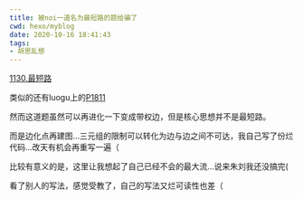 ```yaml
---
title: 被noi一道名为最短路的题给骗了
cwd: hexo/myblog
date: 2020-10-16 18:41:43
tags:
- 胡思乱想
---
```


[1130.最短路](http://oj.noi.cn/oj/#main/show/1130)

类似的还有luogu上的[P1811](https://www.luogu.com.cn/problem/P1811)

然而这道题虽然可以再进化一下变成带权边，但是核心思想并不是最短路。

而是边化点再建图...三元组的限制可以转化为边与边之间不可达，我自己写了份烂代码...改天有机会再重写一遍（

比较有意义的是，这里让我想起了自己已经不会的最大流...说来朱刘我还没搞完\(

看了别人的写法，感觉受教了，自己的写法又烂可读性也差（

